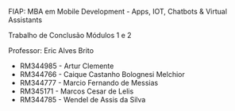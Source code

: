 FIAP: MBA em Mobile Development - Apps, IOT, Chatbots & Virtual Assistants

Trabalho de Conclusão Módulos 1 e 2

Professor: Eric Alves Brito

- RM344985 - Artur Clemente
- RM344766 - Caique Castanho Bolognesi Melchior
- RM344777 - Marcio Fernando de Messias
- RM345171 - Marcos Cesar de Lelis
- RM344785 - Wendel de Assis da Silva

